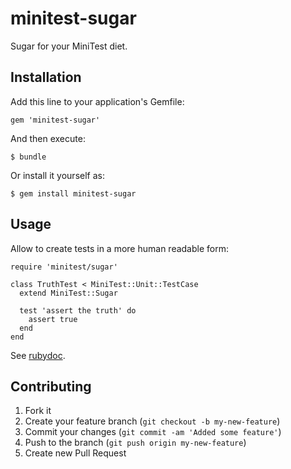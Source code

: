 # minitest-sugar

Sugar for your MiniTest diet.

## Installation

Add this line to your application's Gemfile:

    gem 'minitest-sugar'

And then execute:

    $ bundle

Or install it yourself as:

    $ gem install minitest-sugar

## Usage

Allow to create tests in a more human readable form:

```
require 'minitest/sugar'

class TruthTest < MiniTest::Unit::TestCase
  extend MiniTest::Sugar

  test 'assert the truth' do
    assert true
  end
end
```

See [rubydoc](http://rubydoc.info/github/frodsan/minitest-sugar/master/frames).

## Contributing

1. Fork it
2. Create your feature branch (`git checkout -b my-new-feature`)
3. Commit your changes (`git commit -am 'Added some feature'`)
4. Push to the branch (`git push origin my-new-feature`)
5. Create new Pull Request
